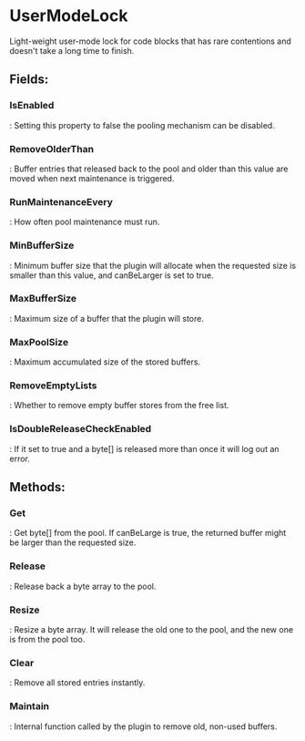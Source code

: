 # UserModeLock

Light-weight user-mode lock for code blocks that has rare contentions and doesn't take a long time to finish. 

## **Fields**:
### **IsEnabled**
: Setting this property to false the pooling mechanism can be disabled. 
### **RemoveOlderThan**
: Buffer entries that released back to the pool and older than this value are moved when next maintenance is triggered. 
### **RunMaintenanceEvery**
: How often pool maintenance must run. 
### **MinBufferSize**
: Minimum buffer size that the plugin will allocate when the requested size is smaller than this value, and canBeLarger is set to true. 
### **MaxBufferSize**
: Maximum size of a buffer that the plugin will store. 
### **MaxPoolSize**
: Maximum accumulated size of the stored buffers. 
### **RemoveEmptyLists**
: Whether to remove empty buffer stores from the free list. 
### **IsDoubleReleaseCheckEnabled**
: If it set to true and a byte[] is released more than once it will log out an error. 
## **Methods**:

### **Get**
: Get byte[] from the pool. If canBeLarge is true, the returned buffer might be larger than the requested size. 

### **Release**
: Release back a byte array to the pool. 

### **Resize**
: Resize a byte array. It will release the old one to the pool, and the new one is from the pool too. 

### **Clear**
: Remove all stored entries instantly. 

### **Maintain**
: Internal function called by the plugin to remove old, non-used buffers. 